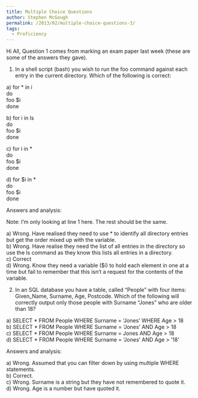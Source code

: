 ```yaml
---
title: Multiple Choice Questions
author: Stephen McGough
permalink: /2013/02/multiple-choice-questions-3/
tags:
  - Proficiency
---
```

Hi All, Question 1 comes from marking an exam paper last week (these are some of the answers they gave).

1) In a shell script (bash) you wish to run the foo command against each entry in the current directory. Which of the following is correct:

a) for * in i  
do  
foo $i  
done

b) for i in ls  
do  
foo $i  
done

c) for i in *  
do  
foo $i  
done

d) for $i in *  
do  
foo $i  
done

Answers and analysis:

Note: I&#8217;m only looking at line 1 here. The rest should be the same.

a) Wrong. Have realised they need to use * to identify all directory entries but get the order mixed up with the variable.  
b) Wrong. Have realise they need the list of all entries in the directory so use the ls command as they know this lists all entries in a directory.  
c) Correct  
d) Wrong. Know they need a variable ($i) to hold each element in one at a time but fail to remember that this isn&#8217;t a request for the contents of the variable.

2) In an SQL database you have a table, called &#8220;People&#8221; with four items: Given_Name, Surname, Age, Postcode. Which of the following will correctly output only those people with Surname &#8220;Jones&#8221; who are older than 18?

a) SELECT * FROM People WHERE Surname = &#8216;Jones&#8217; WHERE Age > 18  
b) SELECT * FROM People WHERE Surname = &#8216;Jones&#8217; AND Age > 18  
c) SELECT * FROM People WHERE Surname = Jones AND Age > 18  
d) SELECT * FROM People WHERE Surname = &#8216;Jones&#8217; AND Age > &#8217;18&#8217;

Answers and analysis:

a) Wrong. Assumed that you can filter down by using multiple WHERE statements.  
b) Correct.  
c) Wrong. Surname is a string but they have not remembered to quote it.  
d) Wrong. Age is a number but have quoted it.

&nbsp;
